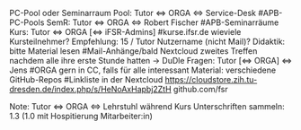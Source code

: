 
PC-Pool oder Seminarraum
Pool: Tutor ⇔ ORGA ⇔ Service-Desk	#APB-PC-Pools
SemR: Tutor ⇔ ORGA ⇔ Robert Fischer	#APB-Seminarräume
Kurs: Tutor ⇔ ORGA [⇔ iFSR-Admins]  #kurse.ifsr.de
	wieviele Kursteilnehmer? Empfehlung: 15 / Tutor
	Nutzername (nicht Mail)?
Didaktik: bitte Material lesen		#Mail-Anhänge/bald Nextcloud
	zweites Treffen nachdem alle ihre erste Stunde hatten
	-> DuDle
	Fragen: Tutor [⇔ ORGA] ⇔ Jens	#ORGA gern in CC, falls für alle interessant
Material: verschiedene GitHub-Repos	#Linkliste in der Nextcloud
	https://cloudstore.zih.tu-dresden.de/index.php/s/HeNoAxHapbj2ZtH
	github.com/fsr

Note: Tutor ⇔ ORGA ⇔ Lehrstuhl
während Kurs Unterschriften sammeln: 1.3
	(1.0 mit Hospitierung Mitarbeiter:in)
